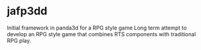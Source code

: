 # jafp3dd
Initial framework in panda3d for a RPG style game
Long term attempt to develop an RPG style game that combines RTS components with traditional RPG play. 
